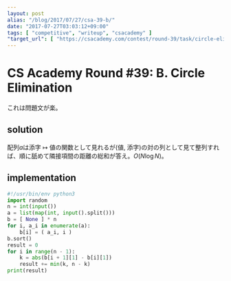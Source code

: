 ```yaml
---
layout: post
alias: "/blog/2017/07/27/csa-39-b/"
date: "2017-07-27T03:03:12+09:00"
tags: [ "competitive", "writeup", "csacademy" ]
"target_url": [ "https://csacademy.com/contest/round-39/task/circle-elimination/" ]
---
```


# CS Academy Round #39: B. Circle Elimination

これは問題文が楽。

## solution

配列$a$は添字 $\mapsto$ 値の関数として見れるが(値, 添字)の対の列として見て整列すれば、順に舐めて隣接項間の距離の総和が答え。$O(N \log N)$。

## implementation

``` python
#!/usr/bin/env python3
import random
n = int(input())
a = list(map(int, input().split()))
b = [ None ] * n
for i, a_i in enumerate(a):
    b[i] = ( a_i, i )
b.sort()
result = 0
for i in range(n - 1):
    k = abs(b[i + 1][1] - b[i][1])
    result += min(k, n - k)
print(result)
```
